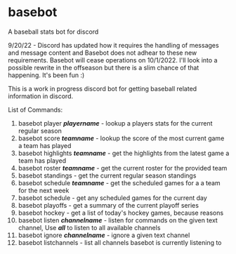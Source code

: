 # basebot
A baseball stats bot for discord

9/20/22 - Discord has updated how it requires the handling of messages and message content and Basebot does not adhear to these new requirements.
Basebot will cease operations on 10/1/2022.
I'll look into a possible rewrite in the offseason but there is a slim chance of that happening.
It's been fun :)

This is a work in progress discord bot for getting baseball related information in discord.

List of Commands:

1. basebot player _**playername**_ - lookup a players stats for the current regular season
2. basebot score _**teamname**_ - lookup the score of the most current game a team has played
3. basebot highlights _**teamname**_ - get the highlights from the latest game a team has played
4. basebot roster _**teamname**_ - get the current roster for the provided team
5. basebot standings - get the current regular season standings
6. basebot schedule _**teamname**_ - get the scheduled games for a a team for the next week
7. basebot schedule - get any scheduled games for the current day
8. basebot playoffs - get a summary of the current playoff series
9. basebot hockey - get a list of today's hockey games, because reasons
10. basebot listen _**channelname**_ - listen for commands on the given text channel, Use _**all**_ to listen to all available channels
11. basebot ignore _**channelname**_ - ignore a given text channel
12. basebot listchannels - list all channels basebot is currently listening to
